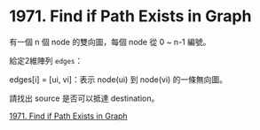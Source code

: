 # 1971. Find if Path Exists in Graph

有一個 n 個 node 的雙向圖，每個 node 從 0 ~ n-1 編號。

給定2維陣列 `edges`：

edges[i] = [ui, vi]：表示 node(ui) 到 node(vi) 的一條無向圖。

請找出 source 是否可以抵達 destination。

[1971. Find if Path Exists in Graph](https://leetcode.com/problems/find-if-path-exists-in-graph/description/)